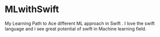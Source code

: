 # MLwithSwift
My Learning Path to Ace different ML approach in Swift . I love the swift language and i see great potential of swift in Machine learning field.
